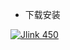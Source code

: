 - 下载安装

[![](https://img.shields.io/badge/Jlink-450-green.svg "Jlink 450")](https://pan.baidu.com/s/192gL8X4zoOvndPTjnCh5-A)
